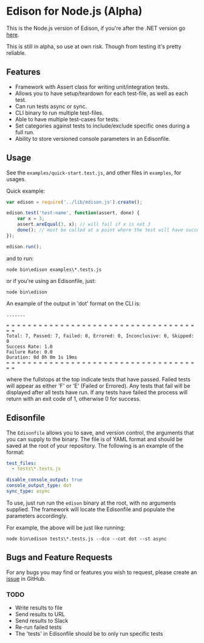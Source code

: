 # Edison for Node.js (Alpha)

This is the Node.js version of Edison, if you're after the .NET version go [here](https://github.com/Badgerati/Edison).

This is still in alpha, so use at own risk. Though from testing it's pretty reliable.

## Features

* Framework with Assert class for writing unit/integration tests.
* Allows you to have setup/teardown for each test-file, as well as each test.
* Can run tests async or sync.
* CLI binary to run multiple test-files.
* Able to have multiple test-cases for tests.
* Set categories against tests to include/exclude specific ones during a full run.
* Ability to store versioned console parameters in an Edisonfile.

## Usage

See the `examples/quick-start.test.js`, and other files in `examples`, for usages.

Quick example:

```js
var edison = require('../lib/edison.js').create();

edison.test('test-name', function(assert, done) {
    var x = 3;
    assert.areEqual(3, x); // will fail if x is not 3
    done(); // must be called at a point where the test will have succesfully ended
});

edison.run();
```

and to run:

```batch
node bin\edison examples\*.tests.js
```

or if you're using an Edisonfile, just:

```batch
node bin\edison
```

An example of the output in 'dot' format on the CLI is:

```batch
.......

= = = = = = = = = = = = = = = = = = = = = = = = = = = = = = = = = = = = =
Total: 7, Passed: 7, Failed: 0, Errored: 0, Inconclusive: 0, Skipped: 0
Success Rate: 1.0
Failure Rate: 0.0
Duration: 0d 0h 0m 1s 19ms
= = = = = = = = = = = = = = = = = = = = = = = = = = = = = = = = = = = = =
```

where the fullstops at the top indicate tests that have passed. Failed tests will appear as either 'F' or 'E' (Failed or Errored). Any tests that fail will be displayed after all tests have run. If any tests have failed the process will return with an exit code of 1, otherwise 0 for success.

## Edisonfile

The `Edisonfile` allows you to save, and version control, the arguments that you can supply to the binary. The file is of YAML format and should be saved at the root of your repository.
The following is an example of the format:

```yaml
test_files:
  - tests\*.tests.js

disable_console_output: true
console_output_type: dot
sync_type: async
```

To use, just run run the `edison` binary at the root, with no arguments supplied. The framework will locate the Edisonfile and populate the parameters accordingly.

For example, the above will be just like running:

```batch
node bin\edison tests\*.tests.js --dco --cot dot --st async
```

## Bugs and Feature Requests

For any bugs you may find or features you wish to request, please create an [issue](https://github.com/Badgerati/node-edison/issues "Issues") in GitHub.


### TODO

* Write results to file
* Send results to URL
* Send results to Slack
* Re-run failed tests
* The 'tests' in Edisonfile should be to only run specific tests
